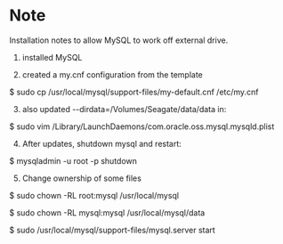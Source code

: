 # Note

Installation notes to allow MySQL to work off external drive.

1. installed MySQL

2. created a my.cnf configuration from the template

$ sudo cp /usr/local/mysql/support-files/my-default.cnf /etc/my.cnf

3. also updated --dirdata=/Volumes/Seagate/data/data in:

$ sudo vim /Library/LaunchDaemons/com.oracle.oss.mysql.mysqld.plist

4. After updates, shutdown mysql and restart:

$ mysqladmin -u root -p shutdown

5. Change ownership of some files

$ sudo chown -RL root:mysql /usr/local/mysql

$ sudo chown -RL mysql:mysql /usr/local/mysql/data

$ sudo /usr/local/mysql/support-files/mysql.server start


